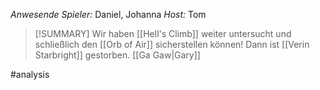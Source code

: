 _Anwesende Spieler:_ Daniel, Johanna
_Host:_ Tom

>[!SUMMARY]
>Wir haben [[Hell's Climb]] weiter untersucht und schließlich den [[Orb of Air]] sicherstellen können! Dann ist [[Verin Starbright]] gestorben.
[[Ga Gaw|Gary]]

#analysis